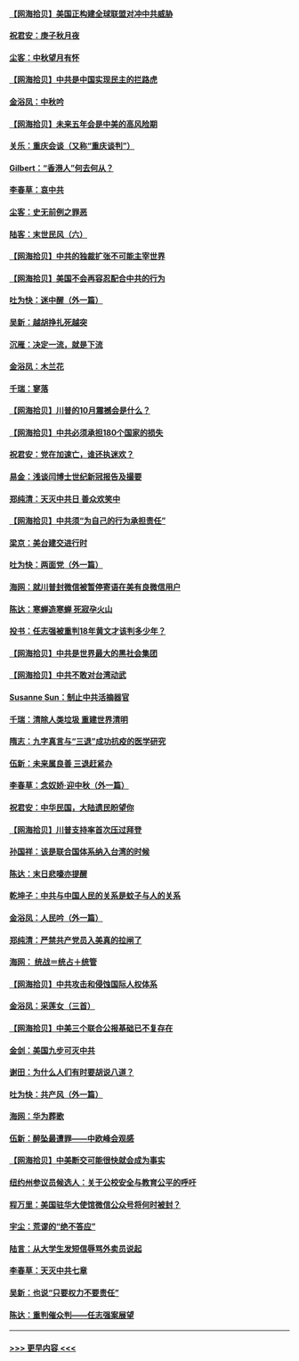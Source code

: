 #### [【网海拾贝】美国正构建全球联盟对冲中共威胁](../pages/nsc993/n12446580.md?t=10022302) 
#### [祝君安：庚子秋月夜](../pages/nsc993/n12445870.md?t=10022302) 
#### [尘客：中秋望月有怀](../pages/nsc993/n12444632.md?t=10022302) 
#### [【网海拾贝】中共是中国实现民主的拦路虎](../pages/nsc993/n12443573.md?t=10022302) 
#### [金浴凤：中秋吟](../pages/nsc993/n12441773.md?t=10022302) 
#### [【网海拾贝】未来五年会是中美的高风险期](../pages/nsc993/n12440760.md?t=10022302) 
#### [关乐：重庆会谈（又称“重庆谈判”）](../pages/nsc993/n12437525.md?t=10022302) 
#### [Gilbert：“香港人”何去何从？](../pages/nsc993/n12435894.md?t=10022302) 
#### [李春草：哀中共](../pages/nsc993/n12435874.md?t=10022302) 
#### [尘客：史无前例之罪恶](../pages/nsc993/n12435762.md?t=10022302) 
#### [陆客：末世民风（六）](../pages/nsc993/n12435354.md?t=10022302) 
#### [【网海拾贝】中共的独裁扩张不可能主宰世界](../pages/nsc993/n12435151.md?t=10022302) 
#### [【网海拾贝】美国不会再容忍配合中共的行为](../pages/nsc993/n12433808.md?t=10022302) 
#### [吐为快：迷中醒（外一篇）](../pages/nsc993/n12433585.md?t=10022302) 
#### [吴新：越胡挣扎死越突](../pages/nsc993/n12433562.md?t=10022302) 
#### [沉雁：决定一流，就是下流](../pages/nsc993/n12432128.md?t=10022302) 
#### [金浴凤：木兰花](../pages/nsc993/n12432124.md?t=10022302) 
#### [千瑞：寥落](../pages/nsc993/n12432071.md?t=10022302) 
#### [【网海拾贝】川普的10月震撼会是什么？](../pages/nsc993/n12431624.md?t=10022302) 
#### [【网海拾贝】中共必须承担180个国家的损失](../pages/nsc993/n12428893.md?t=10022302) 
#### [祝君安：党在加速亡，谁还执迷欢？](../pages/nsc993/n12428652.md?t=10022302) 
#### [易金：浅谈闫博士世纪新冠报告及撮要](../pages/nsc993/n12426822.md?t=10022302) 
#### [郑纯清：天灭中共日 善众欢笑中](../pages/nsc993/n12426784.md?t=10022302) 
#### [【网海拾贝】中共须“为自己的行为承担责任”](../pages/nsc993/n12426067.md?t=10022302) 
#### [梁京：美台建交进行时](../pages/nsc993/n12424066.md?t=10022302) 
#### [吐为快：两面党（外一篇）](../pages/nsc993/n12424043.md?t=10022302) 
#### [海网：就川普封微信被暂停寄语在美有良微信用户](../pages/nsc993/n12424021.md?t=10022302) 
#### [陈达：寒蝉造寒蝉 死寂孕火山](../pages/nsc993/n12423958.md?t=10022302) 
#### [投书：任志强被重判18年黄文才该判多少年？](../pages/nsc993/n12423672.md?t=10022302) 
#### [【网海拾贝】中共是世界最大的黑社会集团](../pages/nsc993/n12423543.md?t=10022302) 
#### [【网海拾贝】中共不敢对台湾动武](../pages/nsc993/n12421418.md?t=10022302) 
#### [Susanne Sun：制止中共活摘器官](../pages/nsc993/n12419654.md?t=10022302) 
#### [千瑞：清除人类垃圾 重建世界清明](../pages/nsc993/n12419414.md?t=10022302) 
#### [隋志：九字真言与“三退”成功抗疫的医学研究](../pages/nsc993/n12419248.md?t=10022302) 
#### [伍新：未来属良善 三退赶紧办](../pages/nsc993/n12418496.md?t=10022302) 
#### [李春草：念奴娇·迎中秋（外一篇）](../pages/nsc993/n12418465.md?t=10022302) 
#### [祝君安：中华民国，大陆遗民盼望你](../pages/nsc993/n12418089.md?t=10022302) 
#### [【网海拾贝】川普支持率首次压过拜登](../pages/nsc993/n12418050.md?t=10022302) 
#### [孙国祥：该是联合国体系纳入台湾的时候](../pages/nsc993/n12417369.md?t=10022302) 
#### [陈达：末日悲嚎亦提醒](../pages/nsc993/n12416736.md?t=10022302) 
#### [乾坤子：中共与中国人民的关系是蚊子与人的关系](../pages/nsc993/n12416632.md?t=10022302) 
#### [金浴凤：人民吟（外一篇）](../pages/nsc993/n12416567.md?t=10022302) 
#### [郑纯清：严禁共产党员入美真的拉闸了](../pages/nsc993/n12416550.md?t=10022302) 
#### [海网： 统战＝统占＋统管](../pages/nsc993/n12416404.md?t=10022302) 
#### [【网海拾贝】中共攻击和侵蚀国际人权体系](../pages/nsc993/n12416250.md?t=10022302) 
#### [金浴凤：采莲女（三首）](../pages/nsc993/n12415517.md?t=10022302) 
#### [【网海拾贝】中美三个联合公报基础已不复存在](../pages/nsc993/n12415054.md?t=10022302) 
#### [金剑：美国九步可灭中共](../pages/nsc993/n12413183.md?t=10022302) 
#### [谢田：为什么人们有时要胡说八道？](../pages/nsc993/n12411861.md?t=10022302) 
#### [吐为快：共产风（外一篇）](../pages/nsc993/n12411761.md?t=10022302) 
#### [海网：华为葬歌](../pages/nsc993/n12410381.md?t=10022302) 
#### [伍新：醉坠最遭罪——中欧峰会观感](../pages/nsc993/n12410364.md?t=10022302) 
#### [【网海拾贝】中美断交可能很快就会成为事实](../pages/nsc993/n12409495.md?t=10022302) 
#### [纽约州参议员候选人：关于公校安全与教育公平的呼吁](../pages/nsc993/n12409228.md?t=10022302) 
#### [程万里：美国驻华大使馆微信公众号将何时被封？](../pages/nsc993/n12407397.md?t=10022302) 
#### [宇尘：荒谬的“绝不答应”](../pages/nsc993/n12407360.md?t=10022302) 
#### [陆言：从大学生发短信辱骂外卖员说起](../pages/nsc993/n12407285.md?t=10022302) 
#### [李春草：天灭中共七章](../pages/nsc993/n12406988.md?t=10022302) 
#### [吴新：也说“只要权力不要责任”](../pages/nsc993/n12406966.md?t=10022302) 
#### [陈达：重判催众判——任志强案展望](../pages/nsc993/n12404540.md?t=10022302) 

----
#### [ >>> 更早内容 <<< ](../indexes/nsc993-earlier.md)
